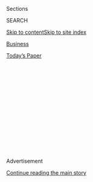 <div id="app">

<div>

<div>

<div>

<div class="NYTAppHideMasthead css-1q2w90k e1suatyy0">

<div class="section css-ui9rw0 e1suatyy2">

<div class="css-eph4ug er09x8g0">

<div class="css-6n7j50">

</div>

<span class="css-1dv1kvn">Sections</span>

<div class="css-10488qs">

<span class="css-1dv1kvn">SEARCH</span>

</div>

[Skip to content](#site-content)[Skip to site
index](#site-index)

</div>

<div id="masthead-section-label" class="css-1wr3we4 eaxe0e00">

[Business](https://www.nytimes3xbfgragh.onion/section/business)

</div>

<div class="css-10698na e1huz5gh0">

</div>

</div>

<div id="masthead-bar-one" class="section hasLinks css-15hmgas e1csuq9d3">

<div class="css-uqyvli e1csuq9d0">

</div>

<div class="css-1uqjmks e1csuq9d1">

</div>

<div class="css-9e9ivx">

[](https://myaccount.nytimes3xbfgragh.onion/auth/login?response_type=cookie&client_id=vi)

</div>

<div class="css-1bvtpon e1csuq9d2">

[Today’s
Paper](https://www.nytimes3xbfgragh.onion/section/todayspaper)

</div>

</div>

</div>

</div>

<div data-aria-hidden="false">

<div id="site-content" data-role="main">

<div>

<div class="css-1aor85t" style="opacity:0.000000001;z-index:-1;visibility:hidden">

<div class="css-1hqnpie">

<div class="css-epjblv">

<span class="css-17xtcya">[Business](/section/business)</span><span class="css-x15j1o">|</span><span class="css-fwqvlz">Border
Agent Who Questioned Reporter Is Investigated for Computer
Misuse</span>

</div>

<div class="css-k008qs">

<div class="css-1iwv8en">

<span class="css-18z7m18"></span>

<div>

</div>

</div>

<span class="css-1n6z4y">https://nyti.ms/2JgYKTL</span>

<div class="css-1705lsu">

<div class="css-4xjgmj">

<div class="css-4skfbu" data-role="toolbar" data-aria-label="Social Media Share buttons, Save button, and Comments Panel with current comment count" data-testid="share-tools">

  - 
  - 
  - 
  - 
    
    <div class="css-6n7j50">
    
    </div>

  - 

</div>

</div>

</div>

</div>

</div>

</div>

<div id="NYT_TOP_BANNER_REGION" class="css-13pd83m">

</div>

<div id="top-wrapper" class="css-1sy8kpn">

<div id="top-slug" class="css-l9onyx">

Advertisement

</div>

[Continue reading the main
story](#after-top)

<div class="ad top-wrapper" style="text-align:center;height:100%;display:block;min-height:250px">

<div id="top" class="place-ad" data-position="top" data-size-key="top">

</div>

</div>

<div id="after-top">

</div>

</div>

<div id="sponsor-wrapper" class="css-1hyfx7x">

<div id="sponsor-slug" class="css-19vbshk">

Supported by

</div>

[Continue reading the main
story](#after-sponsor)

<div id="sponsor" class="ad sponsor-wrapper" style="text-align:center;height:100%;display:block">

</div>

<div id="after-sponsor">

</div>

</div>

<div class="css-1vkm6nb ehdk2mb0">

# Border Agent Who Questioned Reporter Is Investigated for Computer Misuse

</div>

<div class="css-79elbk" data-testid="photoviewer-wrapper">

<div class="css-z3e15g" data-testid="photoviewer-wrapper-hidden">

</div>

<div class="css-1a48zt4 ehw59r15" data-testid="photoviewer-children">

![<span class="css-16f3y1r e13ogyst0" data-aria-hidden="true">James A.
Wolfe, the Senate Intelligence Committee’s former security director.
Actions taken by Jeffrey A. Rambo, a Border Patrol agent, related to an
inquiry into whether Mr. Wolfe leaked sensitive material to journalists
are now under
investigation.</span><span class="css-cnj6d5 e1z0qqy90" itemprop="copyrightHolder"><span class="css-1ly73wi e1tej78p0">Credit...</span><span><span>Carolyn
Kaster/Associated
Press</span></span></span>](https://static01.graylady3jvrrxbe.onion/images/2018/07/13/business/13rambo1/merlin_141013587_33b2bf61-c310-4bd0-9600-dc5c1d989a2e-articleLarge.jpg?quality=75&auto=webp&disable=upscale)

</div>

</div>

<div class="css-xt80pu e12qa4dv0">

<div class="css-18e8msd">

<div class="css-vp77d3 epjyd6m0">

<div class="css-1baulvz">

By [<span class="css-1baulvz" itemprop="name">Scott
Shane</span>](https://www.nytimes3xbfgragh.onion/by/scott-shane) and
[<span class="css-1baulvz last-byline" itemprop="name">Ron
Nixon</span>](https://www.nytimes3xbfgragh.onion/by/ron-nixon)

</div>

</div>

  - July 12,
    2018

  - 
    
    <div class="css-4xjgmj">
    
    <div class="css-d8bdto" data-role="toolbar" data-aria-label="Social Media Share buttons, Save button, and Comments Panel with current comment count" data-testid="share-tools">
    
      - 
      - 
      - 
      - 
        
        <div class="css-6n7j50">
        
        </div>
    
      - 
    
    </div>
    
    </div>

</div>

</div>

<div class="section meteredContent css-1r7ky0e" name="articleBody" itemprop="articleBody">

<div class="css-1fanzo5 StoryBodyCompanionColumn">

<div class="css-53u6y8">

A Border Patrol agent who obtained the confidential travel records of a
Washington journalist and used them to press her about her sources last
year is under investigation for misuse of government computer systems,
according to an official briefed on the inquiry.

The agent, Jeffrey A. Rambo, who usually worked in the San Diego area,
was temporarily assigned at the time to the National Targeting Center, a
facility in Sterling, Va., operated by Customs and Border Protection
that stores data on the travel of millions of Americans and foreigners.
Such information is supposed to be used only under strict rules by
immigration and law enforcement officials.

Now the Department of Homeland Security’s inspector general and
investigators from the border agency are examining whether Mr. Rambo
used the travel data improperly or illegally and whether anyone else was
involved. Press advocates have expressed alarm that a government
official would use sensitive private information in what they say
amounted to a blackmail attempt against a journalist.

On June 1, 2017, Mr. Rambo, 33, contacted Ali Watkins, a reporter for
Politico at the time who now works at The New York Times, saying that he
needed to meet her in Washington immediately. He told Ms. Watkins that
he worked for the government but declined to give his name or agency.

</div>

</div>

<div class="css-1fanzo5 StoryBodyCompanionColumn">

<div class="css-53u6y8">

In a lengthy conversation at a bar near Dupont Circle, Mr. Rambo claimed
to be helping the F.B.I. with investigations into leaks of sensitive
material to journalists. He eventually revealed that he knew the details
of a trip to Spain that Ms. Watkins had taken with James A. Wolfe,
security director of the Senate Intelligence Committee, who was then her
boyfriend.

[According to accounts Ms. Watkins provided to
friends](https://www.nytimes3xbfgragh.onion/2018/06/24/business/media/james-wolfe-ali-watkins-leaks-reporter.html)
and editors, Mr. Rambo hinted that he might disclose their relationship
to The Washington Post and pressed her to become his informant and
report to him on other journalists and their sources.

Ms. Watkins rejected the request and returned the next day to the bar
where they had talked and learned his identity from a credit card
receipt. The episode was widely reported last month after [Mr. Wolfe was
arrested](https://www.nytimes3xbfgragh.onion/2018/06/07/us/politics/times-reporter-phone-records-seized.html)
and accused of lying to F.B.I. leak investigators about his contacts
with Ms. Watkins and other reporters. He has pleaded not guilty.

News of Mr. Wolfe’s arrest also revealed that Ms. Watkins’s email and
phone records [had been secretly seized by the Trump
administration](https://www.nytimes3xbfgragh.onion/2018/06/24/business/media/james-wolfe-ali-watkins-leaks-reporter.html)
as part of the leak inquiry. The Times subsequently conducted an
internal review of Ms. Watkins’s actions, and she [was recently
reassigned](https://www.nytimes3xbfgragh.onion/2018/07/03/business/media/ali-watkins-times-reporter-memo.html)
to its New York newsroom.

Mr. Rambo’s actions raised several questions: What was a California
border patrol agent doing in the Washington area? Was he really helping
the F.B.I. with leak investigations, as he claimed? Was his anonymous
approach to Ms. Watkins, which violated law enforcement standards, part
of an authorized operation or the work of a rogue agent?

</div>

</div>

<div class="css-1fanzo5 StoryBodyCompanionColumn">

<div class="css-53u6y8">

Law enforcement officials have said they can find no evidence that Mr.
Rambo was officially assigned to work on leak investigations. Officials
at Customs and Border Protection and its parent agency, Homeland
Security, have declined to answer questions about Mr. Rambo’s role,
citing the internal investigation.

Mr. Rambo has not replied to repeated requests for comment. But several
government officials, speaking on condition of anonymity, have supplied
some basic facts.

The officials confirmed that Mr. Rambo had been assigned to the National
Targeting Center, which is why he was in the Washington area and might
have had access to Ms. Watkins’ private travel information.

It remains unclear whether Mr. Rambo handled or heard about an official
F.B.I. request to the center for Mr. Wolfe’s travel records, and, if so,
whether that led to the discovery that Ms. Watkins was his traveling
companion. According to Ms. Watkins’s accounts, Mr. Rambo spoke with
enthusiasm to her about Mr. Trump’s crackdown on leaks, telling her that
“we’re finally going to be able to drain the swamp,” raising the
possibility that he had searched the database for her records on his own
initiative.

Either way, for Mr. Rambo, the venture into combating leaks appears to
be the latest expression of an entrepreneurial personality. Public
records and internet archives show that starting in his teenage years,
he has embarked on ambitious enterprises, although they have produced
only modest results.

When he was 16, records show, he helped start what he called an “online
consulting company,” called Rambo Harrington & Hopkins, to advise small
businesses how to use the web. In 2003, he announced in a [news
release](http://web.archive.org/web/20030209075010/http://www.brandergy.com/)
that his business had “evolved into Brandergy, Inc., a new firm with a
new sense of direction and purpose.”

“The new firm, where Rambo finds himself as Managing Director and CEO,
will focus all of its attention to the Branding world,” said the
release, written when Mr. Rambo was 17.

</div>

</div>

<div class="css-1fanzo5 StoryBodyCompanionColumn">

<div class="css-53u6y8">

But Brandergy went nowhere, according to Kwan Skinner, an experienced
programmer whom Mr. Rambo announced as “Operations Director and Chief
Technology Officer.” Mr. Skinner said in an interview that he had
supplied software to Mr. Rambo but had never received the payments he
was promised, and that he had eventually dropped out of the effort.

“I don’t think he was doing anything deliberately dishonest or
manipulative,” Mr. Skinner said of Brandergy. “It just never took off.”

Mr. Rambo joined the border patrol in 2007, serving in and around San
Diego. While there, he created a website, jefframbo.com, where he
periodically posted blog items recounting his thoughts on law
enforcement, current events and developments in San Diego, sometimes
posting photographs.

[One 2011
post](http://web.archive.org/web/20131005004011/http://jefframbo.com/2011/07/01/justice-anyone/)
hinted at a difficult upbringing.

“We were deprived of cousins to call over for playtime because they were
in graves for traveling the wrong path in life,” he wrote. “We were
deprived of fathers that were serving prison sentences. We were deprived
of going outside after certain hours due to fears of drive-by’s. We were
deprived of a mother due to an addiction. We were deprived of our
happiness in result of too many beatings. We were deprived of our
brothers who liked the wrong colors and paid a price for it.”

In 2014, again showing a flair for promotional entrepreneurship, Mr.
Rambo announced that he and a partner would soon open a microbrewery,
Social Jack’s Brewing Company, in San Diego’s Little Italy neighborhood.
He had lined up a location and an experienced manager, and the plans
were [written up in San Diego
Eater](https://sandiego.eater.com/2014/2/19/6276997/new-little-italy-brewery-wants-to-get-social-with-you),
a website, and described in [a captivating
video](https://ksr-video.imgix.net/projects/889648/video-351836-h264_high.mp4).

Once again, the business appears to have failed quickly, leaving
multiple claims against Mr. Rambo for start-up loans he had not repaid,
court records show.

Mr. Rambo’s blog went silent for a long stretch, but in 2016 he used it
to promote a new idea: to turn business failure into a kind of success.

</div>

</div>

<div class="css-1fanzo5 StoryBodyCompanionColumn">

<div class="css-53u6y8">

“Have you ever set out to achieve greatness only to find yourself alone
in a corner, with nothing to show but the resulting fear of
embarrassment, regret, and worst of all … shame?” he wrote. “If there
were ever fifty words to surmise what has become of my life, you just
read them. But the most important words are those to come, which detail
my rebound and will inspire you toward greatness of your own.”

Nothing appears to have followed. But early this year, months after his
encounter with Ms. Watkins, he added [a nicely designed, blue-and-red
logo](https://web.archive.org/web/20170912110924/http://jefframbo.com/)
to the blog.

“Dear Failure with Jeff Rambo,” it said. The website is no longer online
and can be viewed only in archived versions.

</div>

</div>

</div>

<div>

</div>

<div>

</div>

<div>

</div>

<div>

<div id="bottom-wrapper" class="css-1ede5it">

<div id="bottom-slug" class="css-l9onyx">

Advertisement

</div>

[Continue reading the main
story](#after-bottom)

<div id="bottom" class="ad bottom-wrapper" style="text-align:center;height:100%;display:block;min-height:90px">

</div>

<div id="after-bottom">

</div>

</div>

</div>

</div>

</div>

## Site Index

<div>

</div>

## Site Information Navigation

  - [© <span>2020</span> <span>The New York Times
    Company</span>](https://help.nytimes3xbfgragh.onion/hc/en-us/articles/115014792127-Copyright-notice)

<!-- end list -->

  - [NYTCo](https://www.nytco.com/)
  - [Contact
    Us](https://help.nytimes3xbfgragh.onion/hc/en-us/articles/115015385887-Contact-Us)
  - [Work with us](https://www.nytco.com/careers/)
  - [Advertise](https://nytmediakit.com/)
  - [T Brand Studio](http://www.tbrandstudio.com/)
  - [Your Ad
    Choices](https://www.nytimes3xbfgragh.onion/privacy/cookie-policy#how-do-i-manage-trackers)
  - [Privacy](https://www.nytimes3xbfgragh.onion/privacy)
  - [Terms of
    Service](https://help.nytimes3xbfgragh.onion/hc/en-us/articles/115014893428-Terms-of-service)
  - [Terms of
    Sale](https://help.nytimes3xbfgragh.onion/hc/en-us/articles/115014893968-Terms-of-sale)
  - [Site
    Map](https://spiderbites.nytimes3xbfgragh.onion)
  - [Help](https://help.nytimes3xbfgragh.onion/hc/en-us)
  - [Subscriptions](https://www.nytimes3xbfgragh.onion/subscription?campaignId=37WXW)

</div>

</div>

</div>

</div>
